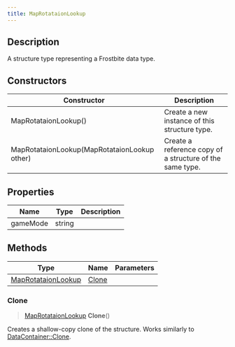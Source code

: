 ```yaml
---
title: MapRotataionLookup
---
```

## Description

A structure type representing a Frostbite data type.

## Constructors

| Constructor                                  | Description                                              |
| -------------------------------------------- | -------------------------------------------------------- |
| MapRotataionLookup()                         | Create a new instance of this structure type.            |
| MapRotataionLookup(MapRotataionLookup other) | Create a reference copy of a structure of the same type. |

## Properties

| Name     | Type   | Description |
| -------- | ------ | ----------- |
| gameMode | string |             |

## Methods

| Type                                     | Name            | Parameters |
| ---------------------------------------- | --------------- | ---------- |
| [MapRotataionLookup](/vext/ref/fb/maprotataionlookup/) | [Clone](#clone) |            |

### Clone

> [MapRotataionLookup](/vext/ref/fb/maprotataionlookup/) **Clone**()

Creates a shallow-copy clone of the structure. Works similarly to [DataContainer::Clone](/vext/ref/shared/class/datacontainer#clone).
